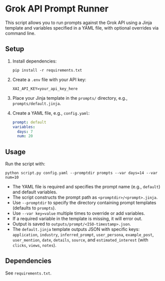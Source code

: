 # Grok API Prompt Runner

This script allows you to run prompts against the Grok API using a Jinja template and variables specified in a YAML file, with optional overrides via command line.

## Setup

1. Install dependencies:
   ```
   pip install -r requirements.txt
   ```

2. Create a `.env` file with your API key:
   ```
   XAI_API_KEY=your_api_key_here
   ```

3. Place your Jinja template in the `prompts/` directory, e.g., `prompts/default.jinja`.

4. Create a YAML file, e.g., `config.yaml`:
   ```yaml
   prompt: default
   variables:
     days: 7
     num: 20
   ```

## Usage

Run the script with:
```
python script.py config.yaml --promptdir prompts --var days=14 --var num=10
```

- The YAML file is required and specifies the prompt name (e.g., `default`) and default variables.
- The script constructs the prompt path as `<promptdir>/<prompt>.jinja`.
- Use `--promptdir` to specify the directory containing prompt templates (defaults to `prompts`).
- Use `--var key=value` multiple times to override or add variables.
- If a required variable in the template is missing, it will error out.
- Output is saved to `outputs/prompt/<ISO-timestamp>.json`.
- The `default.jinja` template outputs JSON with specific keys: `application`, `industry`, `inferred_prompt`, `user_persona`, `example_post`, `user_mention`, `date`, `details`, `source`, and `estimated_interest` (with `clicks`, `views`, `notes`).

## Dependencies

See `requirements.txt`.